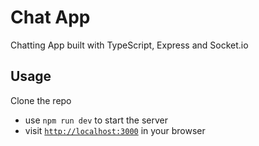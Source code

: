 # Chat App
Chatting App built with TypeScript, Express and Socket.io

## Usage
Clone the repo

- use `npm run dev` to start the server
- visit [`http://localhost:3000`](http://localhost:3000) in your browser
